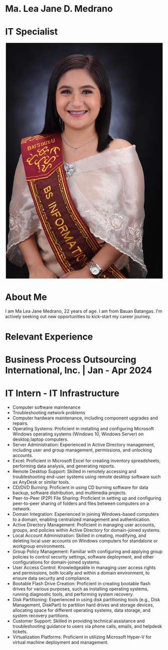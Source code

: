 # Ma. Lea Jane D. Medrano
# IT Specialist
<div align="center">
  <img src="https://github.com/Maleajane/Medrano-Portfolio/blob/main/441988712_1132619884447478_4176310865170617398_n.jpg" alt="441988712_1132619884447478_4176310865170617398_n.jpg" width="500"/>
</div>

# About Me
I am Ma Lea Jane Medrano, 22 years of age. I am from Bauan Batangas. I'm actively seeking out new opportunities to kick-start my career journey.

# Relevant Experience
# Business Process Outsourcing International, Inc. | Jan - Apr 2024
# IT Intern - IT Infrastructure
* Computer software maintenance
* Troubleshooting network problems
* Computer hardware maintenance, including component upgrades and repairs.
* Operating Systems: Proficient in installing and configuring Microsoft Windows operating systems (Windows 10, Windows Server) on desktop,laptop computers.
* Server Administration: Experienced in Active Directory management, including user and group management, permissions, and unlocking accounts.
* Excel: Proficient in Microsoft Excel for creating inventory spreadsheets, performing data analysis, and generating reports.
* Remote Desktop Support: Skilled in remotely accessing and troubleshooting end-user systems using remote desktop software such as AnyDesk or similar tools.
* CD/DVD Burning: Proficient in using CD burning software for data backup, software distribution, and multimedia projects.
* Peer-to-Peer (P2P) File Sharing: Proficient in setting up and configuring peer-to-peer sharing of folders and files between computers on a network.
* Domain Integration: Experienced in joining Windows-based computers to a domain, enabling centralized management and authentication.
* Active Directory Management: Proficient in managing user accounts, groups, and policies within Active Directory for domain-joined systems.
* Local Account Administration: Skilled in creating, modifying, and deleting local user accounts on Windows computers for standalone or workgroup environments.
* Group Policy Management: Familiar with configuring and applying group policies to control security settings, software deployment, and other configurations for domain-joined systems.
* User Access Control: Knowledgeable in managing user access rights and permissions, both locally and within a domain environment, to ensure data security and compliance.
* Bootable Flash Drive Creation: Proficient in creating bootable flash drives for various purposes, such as installing operating systems, running diagnostic tools, and performing system recovery.
* Disk Partitioning: Experienced in using disk partitioning tools (e.g., Disk Management, DiskPart) to partition hard drives and storage devices, allocating space for different operating systems, data storage, and system recovery partitions.
* Customer Support: Skilled in providing technical assistance and troubleshooting guidance to users via phone calls, emails, and helpdesk tickets.
* Virtualization Platforms: Proficient in utilizing Microsoft Hyper-V for virtual machine deployment and management.






